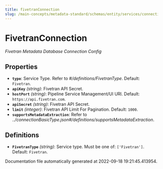 ```yaml
---
title: fivetranConnection
slug: /main-concepts/metadata-standard/schemas/entity/services/connections/pipeline/fivetranconnection
---
```


# FivetranConnection

*Fivetran Metadata Database Connection Config*

## Properties

- **`type`**: Service Type. Refer to *#/definitions/FivetranType*. Default: `Fivetran`.
- **`apiKey`** *(string)*: Fivetran API Secret.
- **`hostPort`** *(string)*: Pipeline Service Management/UI URI. Default: `https://api.fivetran.com`.
- **`apiSecret`** *(string)*: Fivetran API Secret.
- **`limit`** *(integer)*: Fivetran API Limit For Pagination. Default: `1000`.
- **`supportsMetadataExtraction`**: Refer to *../connectionBasicType.json#/definitions/supportsMetadataExtraction*.
## Definitions

- **`FivetranType`** *(string)*: Service type. Must be one of: `['Fivetran']`. Default: `Fivetran`.


Documentation file automatically generated at 2022-09-18 19:21:45.413954.
